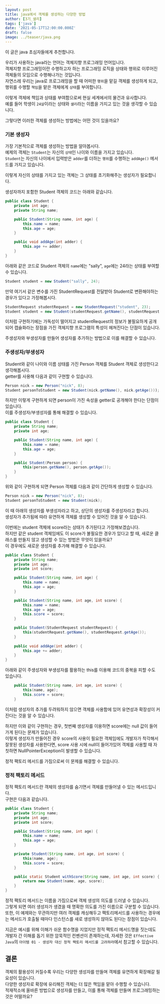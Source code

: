 ```yaml
---
layout: post
title: java에서 객체를 생성하는 다양한 방법
author: [3기_샐리]
tags: ['java']
date: '2021-05-17T12:00:00.000Z'
draft: false
image: ../teaser/java.png
---
```


이 글은 java 초심자들에게 추천합니다.

우리가 사용하는 java라는 언어는 객체지향 프로그래밍 언어입니다.  
객체지향 프로그래밍이란 수행하고자 하는 프로그래밍 로직을 상태와 행위로 이루어진 객체들의 모임으로 수행해나가는 것입니다.  
자연스레 우리는 java로 프로그래밍을 할 때 어떠한 `행위`을 맡길 객체를 생성하게 되고, 행위를 수행할 `책임`을 맡은 객체에게 `상태`를 부여합니다.

이렇게 객체에 책임과 상태를 부여함으로써 현실 세계에서의 물건과 유사합니다.  
예를 들어 학생이 `24살`이라는 상태와 `샐리`라는 이름을 가지고 있는 것을 생각할 수 있습니다.

그렇다면 이러한 객체를 생성하는 방법에는 어떤 것이 있을까요?

### 기본 생성자
가장 기본적으로 객체를 생성하는 방법을 알아봅시다.  
예제의 객체는 `Student`는 자신의 `상태`인 나이와 이름을 가지고 있습니다.  
`Student`는 자신의 나이에서 입력받은 `adder`를 더하는 `행위`를 수행하는 `addAge()` 메서드를 가지고 있습니다.

이렇게 자신의 상태를 가지고 있는 객체는 그 상태를 초기화해주는 생성자가 필요합니다.

생성자까지 포함한 Student 객체의 코드는 아래와 같습니다.
```java
public class Student {
    private int age;
    private String name;

    public Student(String name, int age) {
        this.name = name;
        this.age = age;
    }

    public void addAge(int adder) {
        this.age += adder;
    }
}
```  

아래와 같은 코드로 Student 객체의 `name`에는 "sally", `age`에는 24라는 상태를 부여할 수 있습니다.  

```java
Student student = new Student("sally", 24);
```  

만약 여기서 같은 변수를 가진 StudentRequest를 전달받아 Student로 변환해야하는 경우가 있다고 가정해봅시다.
```java
StudentRequest studentRequest = new StudentRequest("student", 23);
Student student = new Student(studentRequest.getName(), studentRequest.getAge());
```  
이처럼 구현하기에는 가독성이 떨어지고 studentRequest의 정보가 불필요하게 공개되어 캡슐화라는 장점을 가진 객체지향 프로그램의 특성이 헤쳐진다는 단점이 있습니다.

주생성자와 부생성자를 만들어 생성자를 추가하는 방법으로 이를 해결할 수 있습니다.

### 주생성자/부생성자
Student와 같이 나이와 이름 상태를 가진 Person 객체를 Student 객체로 생성한다고 생각해봅시다.  
getter를 사용해 다음과 같이 구현할 수 있습니다.

```java
Person nick = new Person("nick", 8);
Student personToStudent = new Student(nick.getName(), nick.getAge()));
```  

하지만 이렇게 구현하게 되면 person이 가진 속성을 getter로 공개해야 한다는 단점이 있습니다.  
이를 주생성자/부생성자를 통해 해결할 수 있습니다.

```java
public class Student {
    private String name;
    private int age;

    public Student(String name, int age) {
        this.name = name;
        this.age = age;
    }

    public Student(Person person) {
        this(person.getName(), person.getAge());
    }
}
```  

위와 같이 구현하게 되면 Person 객체를 다음과 같이 간단하게 생성할 수 있습니다.

```java
Person nick = new Person("nick", 8);
Student personToStudent = new Student(nick);
```  

이 때 아래의 생성자를 부생성자라고 하고, 상단의 생성자를 주생성자라고 합니다.  
생성자가 추가됨에 따라 유연하게 객체를 생성할 수 있어진 것을 알 수 있습니다.

이번에는 student 객체에 score라는 상태가 추가된다고 가정해보겠습니다.  
하지만 같은 student 객체임에도 이 score가 불필요한 경우가 있다고 할 때, 새로운 클래스를 만들지 않고 생성할 수 있는 방법은 무엇이 있을까요?  
이 경우에도 새로운 생성자를 추가해 해결할 수 있습니다.

```java
public class Student {
    private String name;
    private int age;
    private int score;

    public Student(String name, int age) {
        this.name = name;
        this.age = age;
    }

    public Student(String name, int age, int score) {
        this.name = name;
        this.age = age;
        this.score = score;
    }

    public Student(StudentRequest studentRequest) {
        this(studentRequest.getName(), studentRequest.getAge());
    }
    
    public void addAge(int adder) {
        this.age += adder;
    }
}
```  

아래와 같이 주생성자와 부생성자를 활용하는 this를 이용해 코드의 중복을 피할 수도 있습니다.

```java
    public Student(String name, int age, int score) {
        this(name, age);
        this.score = score;
    }
```

이처럼 생성자의 추가를 두려워하지 않으면 객체를 사용함에 있어 유연성과 확장성이 커진다는 것을 알 수 있습니다.

하지만 이와 같이 구현하는 경우, 첫번째 생성자를 이용하면 score에는 null 값이 들어가게 된다는 문제가 있습니다.  
이렇게 생성자가 만들어진 경우 score의 사용이 필요한 객체임에도 개발자가 착각해서 잘못된 생성자를 사용한다면, score 사용 시에 null이 들어가있어 객체를 사용할 때 자칫하면 NullPointerException이 발생할 수 있습니다.

정적 팩토리 메서드를 가짐으로써 이 문제를 해결할 수 있습니다.

### 정적 팩토리 메서드
정적 팩토리 메서드란 객체의 생성자를 숨기면서 객체를 만들어낼 수 있는 메서드입니다.  
구현은 다음과 같습니다.  

```java
public class Student {
    private String name;
    private int age;
    private int score;

    public Student(String name, int age) {
        this.name = name;
        this.age = age;
    }

    private Student(String name, int age, int score) {
        this(name, age);
        this.score = score;
    }

    public static Student withScore(String name, int age, int score) {
        return new Student(name, age, score);
    }
}
```  

정적 팩토리 메서드는 이름을 가짐으로써 객체 생성의 의도를 드러낼 수 있습니다.  
그렇게 되면 여러 생성자가 생겼을 때 명확한 의도를 가진 이름으로 구분할 수 있습니다.  
또한, 이 예제와는 무관하지만 여러 객체를 캐싱해두고 팩토리메서드를 사용하는 경우에는 메서드가 호출될 때마다 인스턴스를 새로 생성하지 않아도 된다는 장점이 있습니다.

지금은 예시를 위해 이해가 쉬운 함수명을 지었지만 정적 팩토리 메서드명을 짓는데도 개발자 간 이해를 돕기 위한 암묵적인 컨벤션이 존재하는데, 자세한 것은 `Effective Java`의 `아이템 01 - 생성자 대신 정적 팩토리 메서드를 고려하라`에서 참고할 수 있습니다.

## 결론
객체의 활용성이 커질수록 우리는 다양한 생성자를 만들며 객체를 유연하게 확장해갈 필요성이 있습니다.  
다양한 생성자로 확장에 유리해진 객체는 더 많은 책임을 맡아 수행할 수 있습니다.  
적재적소에 올바른 방법으로 생성자를 만들고, 이를 통해 객체를 만들며 프로그래밍하는 것은 어떨까요?  
